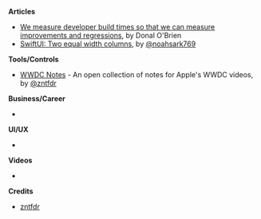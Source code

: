 
**Articles**

* [We measure developer build times so that we can measure improvements and regressions](https://tuist.io/apps-at-scale/2020/06/18/donal/), by Donal O'Brien
* [SwiftUI: Two equal width columns](https://noahgilmore.com/blog/swiftui-two-columns-equal-width/), by [@noahsark769](https://twitter.com/noahsark769)

**Tools/Controls**

* [WWDC Notes](https://wwdcnotes.com) - An open collection of notes for Apple's WWDC videos, by [@zntfdr](https://twitter.com/twitter)

**Business/Career**

*

**UI/UX**

*

**Videos**

*

**Credits**

* [zntfdr](http://github.com/zntfdr)
